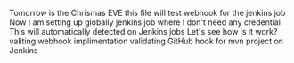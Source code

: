 Tomorrow is the Chrismas EVE
this file will test webhook for the jenkins job
Now I am setting up globally jenkins job where I don't need any credential
This will automatically detected on Jenkins jobs
Let's see  how is it work?
valiting webhook implimentation
validating GitHub hook for mvn project on Jenkins
